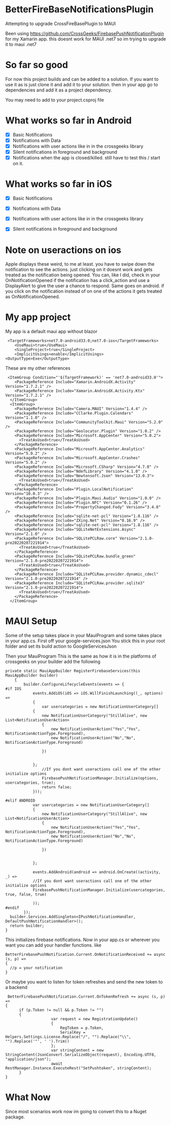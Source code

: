 # BetterFireBaseNotificationsPlugin
Attempting to upgrade CrossFireBasePlugin to MAUI

Been using https://github.com/CrossGeeks/FirebasePushNotificationPlugin for my Xamarin app.
this doesnt work for MAUI .net7 so im trying to upgrade it to maui .net7 

# So far so good
For now this project builds and can be added to a solution.
If you want to use it as is just clone it and add it to your solution.
then in your app go to dependencies and add it as a project dependency.

You may need to add 
 <ItemGroup Condition="'$(TargetFramework)' == 'net7.0-android33.0'">
    <PackageReference Include="Xamarin.AndroidX.Activity" Version="1.7.2.1" />
    <PackageReference Include="Xamarin.AndroidX.Activity.Ktx" Version="1.7.2.1" />
  </ItemGroup>
  to your project.csproj file

# What works so far in Android
- [x] Basic Notifications <br/>
- [x] Notifications with Data<br/>
- [x] Notifications with user actions like in in the crossgeeks library<br/>
- [x] Silent notifications in foreground and background<br/>
- [x] Notifications when the app is closed/killed. still have to test this / start on it.<br/>
# What works so far in iOS
- [x] Basic Notifications <br/>
- [x] Notifications with Data<br/>
- [x] Notifications with user actions like in in the crossgeeks library<br/>
- [x] Silent notifications in foreground and background<br/>


# Note on useractions on ios
Apple displays these weird, to me at least.
you have to swipe down the notification to see the actions. just clicking on it doesnt work and gets treated as the notification being opened.
You can, like I did, check in your OnNotificationOpened if the notification has a click_action and use a DisplayAlert to give the user a chance to respond.
Same goes on android. if you click on the notification instead of on one of the actions it gets treated as OnNotificationOpened.

# My app project
My app is a default maui app without blazor
```
 <TargetFrameworks>net7.0-android33.0;net7.0-ios</TargetFrameworks>  
    <UseMaui>true</UseMaui>
    <SingleProject>true</SingleProject>
    <ImplicitUsings>enable</ImplicitUsings>
<OutputType>Exe</OutputType>
```
 These are my other references
```
 <ItemGroup Condition="'$(TargetFramework)' == 'net7.0-android33.0'">
    <PackageReference Include="Xamarin.AndroidX.Activity" Version="1.7.2.1" />
    <PackageReference Include="Xamarin.AndroidX.Activity.Ktx" Version="1.7.2.1" />
  </ItemGroup>
  <ItemGroup>
    <PackageReference Include="Camera.MAUI" Version="1.4.4" />
    <PackageReference Include="CClarke.Plugin.Calendars" Version="1.1.0" />
    <PackageReference Include="CommunityToolkit.Maui" Version="5.2.0" />
    <PackageReference Include="Geolocator.Plugin" Version="1.0.2" />
    <PackageReference Include="Microsoft.AppCenter" Version="5.0.2">
      <TreatAsUsed>true</TreatAsUsed>
    </PackageReference>
    <PackageReference Include="Microsoft.AppCenter.Analytics" Version="5.0.2" />
    <PackageReference Include="Microsoft.AppCenter.Crashes" Version="5.0.2" />
    <PackageReference Include="Microsoft.CSharp" Version="4.7.0" />
    <PackageReference Include="NdefLibrary" Version="4.1.0" />
    <PackageReference Include="Newtonsoft.Json" Version="13.0.3">
      <TreatAsUsed>true</TreatAsUsed>
    </PackageReference>
    <PackageReference Include="Plugin.LocalNotification" Version="10.0.3" />
    <PackageReference Include="Plugin.Maui.Audio" Version="1.0.0" />
    <PackageReference Include="Plugin.NFC" Version="0.1.26" />
    <PackageReference Include="PropertyChanged.Fody" Version="3.4.0" />
    <PackageReference Include="sqlite-net-pcl" Version="1.8.116" />
    <PackageReference Include="ZXing.Net" Version="0.16.9" />
    <PackageReference Include="sqlite-net-pcl" Version="1.8.116" />
    <PackageReference Include="SQLiteNetExtensions.Async" Version="2.1.0" />
    <PackageReference Include="SQLitePCLRaw.core" Version="2.1.0-pre20220207221914">
      <TreatAsUsed>true</TreatAsUsed>
    </PackageReference>
    <PackageReference Include="SQLitePCLRaw.bundle_green" Version="2.1.0-pre20220207221914">
      <TreatAsUsed>true</TreatAsUsed>
    </PackageReference>
    <PackageReference Include="SQLitePCLRaw.provider.dynamic_cdecl" Version="2.1.0-pre20220207221914" />
    <PackageReference Include="SQLitePCLRaw.provider.sqlite3" Version="2.1.0-pre20220207221914">
      <TreatAsUsed>true</TreatAsUsed>
    </PackageReference>
  </ItemGroup>
 ``` 
# MAUI Setup
Some of the setup takes place in your MauiProgram and some takes place in your app.cs.
First off your google-services.json
You stick this in your root folder and set its build action to GoogleServicesJson

Then your MauiProgram
This is the same as how it is in the platforms of crossgeeks
on your builder add the following
```CSharp
private static MauiAppBuilder RegisterFirebaseServices(this MauiAppBuilder builder)
    {
        builder.ConfigureLifecycleEvents(events => {
#if IOS
            events.AddiOS(iOS => iOS.WillFinishLaunching((_, options) =>
            {
                var usercategories = new NotificationUserCategory[]
            {
                new NotificationUserCategory("StillAlive", new List<NotificationUserAction>
                {
                    new NotificationUserAction("Yes","Yes", NotificationActionType.Foreground),
                    new NotificationUserAction("No","No", NotificationActionType.Foreground)

                })
               

            };
                //If you dont want useractions call one of the other initialize options
                FirebasePushNotificationManager.Initialize(options, usercategories, true);
                return false;
            }));
           
#elif ANDROID
            var usercategories = new NotificationUserCategory[]
            {
                new NotificationUserCategory("StillAlive", new List<NotificationUserAction>
                {
                    new NotificationUserAction("Yes","Yes", NotificationActionType.Foreground),
                    new NotificationUserAction("No","No", NotificationActionType.Foreground)

                })


            };

            events.AddAndroid(android => android.OnCreate((activity, _) =>
            //If you dont want useractions call one of the other initialize options
            FirebasePushNotificationManager.Initialize(usercategories, true, false, true)

            ));
#endif
        });
  builder.Services.AddSingleton<IPushNotificationHandler, DefaultPushNotificationHandler>();
  return builder;
}
``` 
This initializes firebase notifications.
Now in your app.cs or wherever you want you can add your handler functions.
like
```CSharp
BetterFirebasePushNotification.Current.OnNotificationReceived += async (s, p) =>
{
  //p = your notification
}
```
Or maybe you want to listen for token refreshes and send the new token to a backend
```CSharp
 BetterFirebasePushNotification.Current.OnTokenRefresh += async (s, p) =>
{
      if (p.Token != null && p.Token != "")
      {
                    var request = new RegistrationUpdate()
                    {
                        RegToken = p.Token,
                        SerialKey = Helpers.Settings.License.Replace("/", "").Replace("\\", "").Replace('"', ' ').Trim()
                    };
                    var stringContent = new StringContent(JsonConvert.SerializeObject(request), Encoding.UTF8, "application/json");
                    await RestManager.Instance.ExecuteRest("SetPushtoken", stringContent);
      }
}
```

# What Now
Since most scenarios work now im going to convert this to a Nuget package.

  
